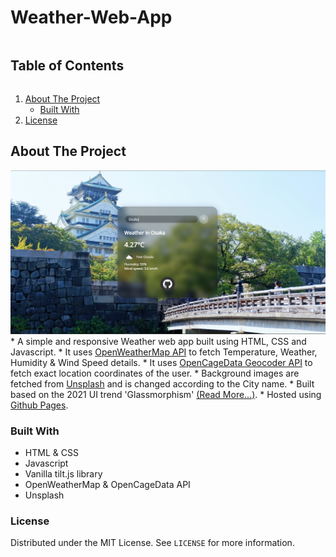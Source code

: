 # Weather-Web-App
  <summary><h2 style="display: inline-block">Table of Contents</h2></summary>
  <ol>
    <li>
      <a href="#about-the-project">About The Project</a>
      <ul>
        <li><a href="#built-with">Built With</a></li>
      </ul>
    </li>
    <li><a href="#license">License</a></li>
  </ol>

## About The Project
<img src="images/Snapshot.png">
* A simple and responsive Weather web app built using HTML, CSS and Javascript. 
* It uses <a href="https://openweathermap.org/api">OpenWeatherMap API</a> to fetch Temperature, Weather, Humidity & Wind Speed details. 
* It uses <a href="https://opencagedata.com/api">OpenCageData Geocoder API</a> to fetch exact location coordinates of the user. 
* Background images are fetched from <a href="https://source.unsplash.com">Unsplash</a> and is changed according to the City name. 
* Built based on the 2021 UI trend 'Glassmorphism' <a href="https://uxdesign.cc/glassmorphism-in-user-interfaces-1f39bb1308c9">(Read More...)</a>. 
* Hosted using <a href="https://captainvc.github.io/Weather-App/">Github Pages</a>.

### Built With

* HTML & CSS
* Javascript
* Vanilla tilt.js library
* OpenWeatherMap & OpenCageData API
* Unsplash
   
### License

Distributed under the MIT License. See `LICENSE` for more information.
